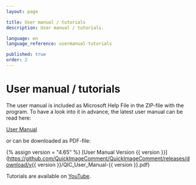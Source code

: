 ```yaml
---
layout: page

title: User manual / tutorials
description: User manual / tutorials.

language: en
language_reference: usermanual-tutorials

published: true
order: 2
---
```


# User manual / tutorials

The user manual is included as Microsoft Help File in the ZIP-file with the program. To have a look into it in advance, the latest user manual can be read here:

[User Manual](Usermanual.html)

or can be downloaded as PDF-file:

{% assign version = "4.65" %}
[User Manual Version {{ version }}](https://github.com/QuickImageComment/QuickImageComment/releases/download/v{{ version }}/QIC_User_Manual-{{ version }}.pdf)

Tutorials are available on [YouTube](https://www.youtube.com/channel/UCrTOh1TBYB2e_4rANDnN6BA).